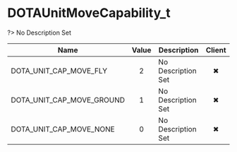 # DOTAUnitMoveCapability_t
?> No Description Set

Name|Value|Description|Client
--|:--:|--|:--:
DOTA_UNIT_CAP_MOVE_FLY|2|No Description Set|✖
DOTA_UNIT_CAP_MOVE_GROUND|1|No Description Set|✖
DOTA_UNIT_CAP_MOVE_NONE|0|No Description Set|✖
